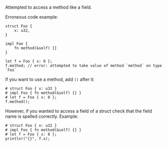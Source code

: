 Attempted to access a method like a field.

Erroneous code example:

```compile_fail,E0615
struct Foo {
    x: u32,
}

impl Foo {
    fn method(&self) {}
}

let f = Foo { x: 0 };
f.method; // error: attempted to take value of method `method` on type `Foo`
```

If you want to use a method, add `()` after it:

```
# struct Foo { x: u32 }
# impl Foo { fn method(&self) {} }
# let f = Foo { x: 0 };
f.method();
```

However, if you wanted to access a field of a struct check that the field name
is spelled correctly. Example:

```
# struct Foo { x: u32 }
# impl Foo { fn method(&self) {} }
# let f = Foo { x: 0 };
println!("{}", f.x);
```
